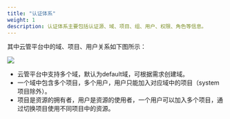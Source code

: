 ```yaml
---
title: "认证体系"
weight: 1
description: 认证体系主要包括认证源、域、项目、组、用户、权限、角色等信息。
---
```


其中云管平台中的域、项目、用户关系如下图所示：

![](../images/system/1.png)

- 云管平台中支持多个域，默认为default域，可根据需求创建域。
- 一个域中包含多个项目，多个用户，用户只能加入对应域中的项目（system项目除外）。
- 项目是资源的拥有者，用户是资源的使用者，一个用户可以加入多个项目，通过切换项目使用不同项目中的资源。
